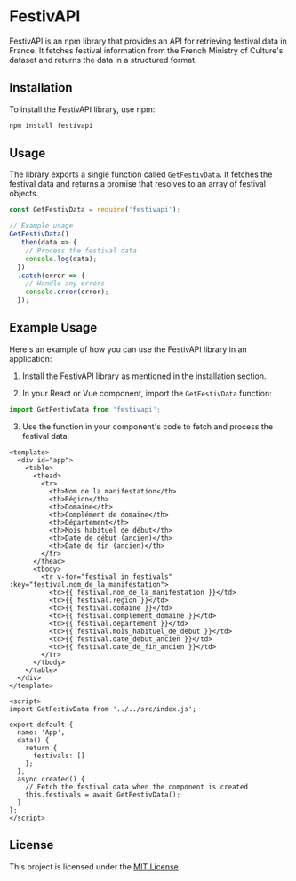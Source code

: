 # FestivAPI

FestivAPI is an npm library that provides an API for retrieving festival data in France. It fetches festival information from the French Ministry of Culture's dataset and returns the data in a structured format.

## Installation

To install the FestivAPI library, use npm:

```bash
npm install festivapi
```

## Usage

The library exports a single function called `GetFestivData`. It fetches the festival data and returns a promise that resolves to an array of festival objects.

```javascript
const GetFestivData = require('festivapi');

// Example usage
GetFestivData()
  .then(data => {
    // Process the festival data
    console.log(data);
  })
  .catch(error => {
    // Handle any errors
    console.error(error);
  });
```

## Example Usage

Here's an example of how you can use the FestivAPI library in an application:

1. Install the FestivAPI library as mentioned in the installation section.

2. In your React or Vue component, import the `GetFestivData` function:

```javascript
import GetFestivData from 'festivapi';
```

3. Use the function in your component's code to fetch and process the festival data:

```vue
<template>
  <div id="app">
    <table>
      <thead>
        <tr>
          <th>Nom de la manifestation</th>
          <th>Région</th>
          <th>Domaine</th>
          <th>Complément de domaine</th>
          <th>Département</th>
          <th>Mois habituel de début</th>
          <th>Date de début (ancien)</th>
          <th>Date de fin (ancien)</th>
        </tr>
      </thead>
      <tbody>
        <tr v-for="festival in festivals" :key="festival.nom_de_la_manifestation">
          <td>{{ festival.nom_de_la_manifestation }}</td>
          <td>{{ festival.region }}</td>
          <td>{{ festival.domaine }}</td>
          <td>{{ festival.complement_domaine }}</td>
          <td>{{ festival.departement }}</td>
          <td>{{ festival.mois_habituel_de_debut }}</td>
          <td>{{ festival.date_debut_ancien }}</td>
          <td>{{ festival.date_de_fin_ancien }}</td>
        </tr>
      </tbody>
    </table>
  </div>
</template>

<script>
import GetFestivData from '../../src/index.js';

export default {
  name: 'App',
  data() {
    return {
      festivals: []
    };
  },
  async created() {
    // Fetch the festival data when the component is created
    this.festivals = await GetFestivData();
  }
};
</script>
```

## License

This project is licensed under the [MIT License](LICENSE).
